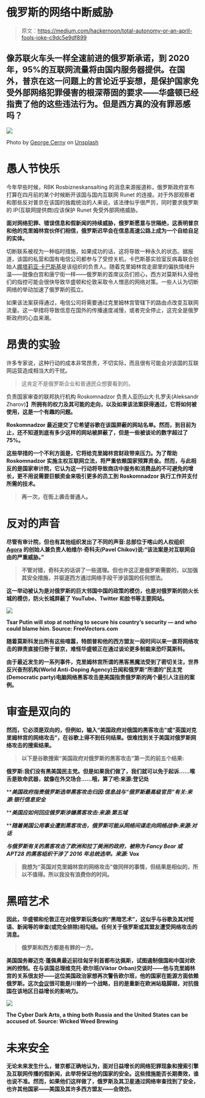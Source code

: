 # 俄罗斯的网络中断威胁

> 原文：<https://medium.com/hackernoon/total-autonomy-or-an-april-fools-joke-c9dc5e9df899>

## 像苏联火车头一样全速前进的俄罗斯承诺，到 2020 年，95%的互联网流量将由国内服务器提供。在国外，普京在这一问题上的言论近乎妄想，是保护国家免受外部网络犯罪侵害的根深蒂固的要求——华盛顿已经指责了他的这些违法行为。但是西方真的没有罪恶感吗？

![](img/0aa8b779b031c71fde5d1880304f08b7.png)

Photo by [George Cerny](https://unsplash.com/photos/3wdav4GAThM?utm_source=unsplash&utm_medium=referral&utm_content=creditCopyText) on [Unsplash](https://unsplash.com/search/photos/russian-script?utm_source=unsplash&utm_medium=referral&utm_content=creditCopyText)

# 愚人节快乐

今年早些时候，RBK Rosbizneskansalting 的消息来源报道称，俄罗斯政府宣布打算在四月前的某个时候断开该国与国内互联网 Runet 的连接。对于外部观察者和那些反对普京在该国的独裁统治的人来说，该法律似乎很严厉，同时要求俄罗斯的 IP(互联网提供商)应该保护 Runet 免受外部网络威胁。

**面对网络犯罪、错误信息和假新闻的持续威胁，俄罗斯愿意与世隔绝，这表明普京和他的克里姆林宫伙伴们相信，俄罗斯迟早会在信息高速公路上成为一个自给自足的实体。**

切断联系被视为一种临时措施，如果成功的话，这将导致一种永久的状态。据报道，该国的私营和国有电信公司都参与了受控关机，卡巴斯基实验室反病毒联合创始人[娜塔莉亚·卡巴斯基](http://www.itp.net/593612-a-day-in-the-life-of-natalya-kaspersky)是该组织的负责人。随着克里姆林宫走廊里的偏执情绪升温——就像白宫和唐宁街一样——俄罗斯的首席议员们担心，西方对莫斯科入侵他们的指控可能会很快导致华盛顿和伦敦采取令人憎恶的网络对策。一些人认为切断网络的举动加速了俄罗斯的孤立。

如果该法案获得通过，电信公司将需要通过克里姆林宫管辖下的路由点改变互联网流量。这一举措将导致信息在国外的传播速度减慢，或者完全停止，这完全是俄罗斯政府的心血来潮。

# 昂贵的实验

许多专家说，这种行动的成本非常昂贵，不切实际，而且很有可能会对该国的互联网运营造成相当大的干扰。

> 这肯定不是俄罗斯企业和普通民众想要看到的。

负责国家审查的联邦执行机构 Roskomnadzor 负责人亚历山大·扎罗夫(Aleksandr Zharov)**[](https://en.wikipedia.org/wiki/Federal_Service_for_Supervision_of_Communications,_Information_Technology_and_Mass_Media)****】所拥有的权力及其可能的走向，以及如果该法案获得通过，它将如何被使用，这是一个有趣的问题。******

****Roskomnadzor 最近提交了它希望谷歌在该国屏蔽的网站名单。然而，到目前为止，还不知道到底有多少这样的网站被屏蔽了，但是一些被谈论的数字超过了 75%。****

****这些举措的一个不利方面是，它将给克里姆林宫财政带来压力。为了帮助 Roskomnadzor 实施主权互联网立法，将严重依赖国家预算资金。然而，与此相反的是国家审计院，它认为这一行动将导致商店中服务和消费品的不可避免的增长，更不用说需要巨额资金来吸引更多的员工到 Roskomnadzor 执行工作并支付所需的技术。****

> ****再一次，在街上袭击普通人。****

# ****反对的声音****

****尽管有审计院，但也有其他组织发出了不同的声音:总部位于喀山的人权组织 [Agora](https://en.wikipedia.org/wiki/Agora_(organization)) 的创始人兼负责人帕维尔·奇科夫(Pavel Chikov)说:“该法案是对互联网自由的严重威胁。”****

> ****不管对错，奇科夫的话讲了一些道理。但也许这正是俄罗斯需要的，以加强其安全措施，并驱逐西方通过网络手段干涉该国的任何想法。****

****这一举动被认为是对俄罗斯的巨大邻国中国的政策的模仿，也是对俄罗斯的防火长城的模仿，防火长城屏蔽了 YouTube、Twitter 和脸书等主要网站。****

****![](img/87e00eb994b3b74b3d0d75d31926d264.png)****

****Tsar Putin will stop at nothing to secure his country’s security — and who could blame him. Source: FreeVectors.com****

****随着莫斯科发出所有这些喧嚣，特朗普和他的西方盟友一段时间以来一直将网络攻击的罪责直接归咎于普京，难怪华盛顿正在通过谈论更多制裁来恐吓莫斯科。****

****由于最近发生的一系列事件，克里姆林宫所谓的黑客黑魔法受到了密切关注，世界反兴奋剂机构(World Anti-Doping Agency)丑闻和俄罗斯“所谓的”民主党(Democratic party)电脑网络黑客攻击是美国指责俄罗斯的两个最引人注目的案例。****

# ****审查是双向的****

****然而，它必须是双向的，但例如，输入“美国政府对俄国的黑客攻击”或“英国对克里姆林宫的网络攻击”，在谷歌上得不到任何结果。很难找到关于美国对俄罗斯网络攻击的搜索结果。****

> ****以下是谷歌搜索“美国政府对俄罗斯的黑客攻击”第一页的前五个结果:****

****俄罗斯:我们没有黑美国民主党。但是如果我们做了，我们就可以免于起诉……喉舌是致命武器，就像在外交场合……哦，算了吧:来源:登记处****

*******美国政府指责俄罗斯选举黑客攻击归因:信息战与“俄罗斯最高级官员”有关:来源:*银行信息安全******

*******美国应如何回应俄罗斯涉嫌黑客攻击:来源:*第五域******

*******随着美国公用事业遭到黑客攻击，俄罗斯可能从网络间谍走向网络战争:来源:*对话******

*******与俄罗斯有关的黑客攻击了欧洲和拉丁美洲的政府，被称为 Fancy Bear 或 APT28 的黑客组织干涉了 2016 年总统选举。来源:* Vox******

> ****我想为“英国对克里姆林宫的网络攻击”做同样的事情，但结果是相似的，所以不值得。所以我没有浪费你的时间。****

# ****黑暗艺术****

****因此，华盛顿和伦敦正在对俄罗斯玩类似的“黑暗艺术”，这似乎与谷歌及其对短语、新闻等的审查(或完全排除)相勾结。任何关于俄罗斯或其盟友遭受网络攻击的消息。****

> ****俄罗斯和西方都是有罪的一方。****

****美国国务卿迈克·蓬佩奥最近前往匈牙利首都布达佩斯，试图遏制俄国和中国对欧洲的控制。在与该国总理维克托·欧尔班(Viktor Orban)交谈时——他与克里姆林宫的关系很友好——这位美国政治家想再次警告欧尔班，他的国家在能源方面依赖俄罗斯。这次[会议](https://www.theguardian.com/us-news/2019/feb/11/mike-pompeo-to-meet-viktor-orban-on-tour-of-central-europe)很可能是川普的一个战略，目的是重新在欧洲站稳脚跟，对抗俄国在该地区日益增长的影响力。****

****![](img/1cc838eb3952dbd2fdecfca824f61384.png)****

****The Cyber Dark Arts, a thing both Russia and the United States can be accused of. Source: Wicked Weed Brewing****

# ****未来安全****

****无论未来发生什么，普京都正确地认为，面对日益增长的网络犯罪现象和搜索引擎及互联网传播的假新闻，此举将保证他的国家的安全。这些措施能否长期奏效，谁也说不准。然而，如果他们这样做了，俄罗斯及其卫星通过网络审查找到了安全，也许其他国家——美国及其许多西方盟友——会效仿。****